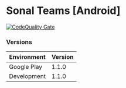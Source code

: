 # Sonal Teams [Android] 

[![CodeQuality Gate](https://github.com/waveneuroscience/sonal-b2b-app-android/actions/workflows/sonarcloud.yml/badge.svg)](https://github.com/waveneuroscience/sonal-b2b-app-android/actions/workflows/sonarcloud.yml)

### Versions

| Environment    | Version |
| -------------- | ------- |
| Google Play    | 1.1.0   |
| Development    | 1.1.0   |
